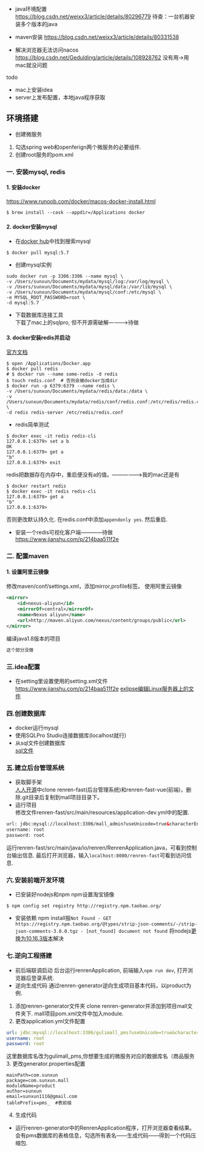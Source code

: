 
- java环境配置      
https://blog.csdn.net/weixx3/article/details/80296779
待查：一台机器安装多个版本的java
- maven安装
https://blog.csdn.net/weixx3/article/details/80331538


- 解决浏览器无法访问nacos
https://blog.csdn.net/Gedulding/article/details/108928762       没有用->用mac就没问题

todo
- mac上安装idea
- server上发布配置，本地java程序获取

## 环境搭建
- 创建微服务    
1. 勾选spring web和openferign两个微服务的必要组件.
2. 创建root服务的pom.xml
### 一. 安装mysql, redis
#### 1. 安装docker
https://www.runoob.com/docker/macos-docker-install.html
```shell
$ brew install --cask --appdir=/Applications docker
```
#### 2. docker安装mysql
- 在[docker hub]()中找到搜索mysql
```shell
$ docker pull mysql:5.7
```
- 创建mysql实例
```shell
sudo docker run -p 3306:3306 --name mysql \
-v /Users/sunxun/Documents/mydata/mysql/log:/var/log/mysql \
-v /Users/sunxun/Documents/mydata/mysql/data:/var/lib/mysql \
-v /Users/sunxun/Documents/mydata/mysql/conf:/etc/mysql \
-e MYSQL_ROOT_PASSWORD=root \
-d mysql:5.7
```
- 下载数据库连接工具        
下载了mac上的sqlpro, 但不开源需破解————>待做
#### 3. docker安装redis并启动
[官方文档](https://hub.docker.com/_/redis)
```shell
$ open /Applications/Docker.app
$ docker pull redis
# $ docker run --name some-redis -d redis
$ touch redis.conf  # 否则会被docker当成dir
$ docker run -p 6379:6379 --name redis \
-v /Users/sunxun/Documents/mydata/redis/data:/data \
-v /Users/sunxun/Documents/mydata/redis/conf/redis.conf:/etc/redis/redis.conf \
-d redis redis-server /etc/redis/redis.conf
```
- redis简单测试
```shell
$ docker exec -it redis redis-cli
127.0.0.1:6379> set a b
OK
127.0.0.1:6379> get a
"b"
127.0.0.1:6379> exit
```
redis把数据存在内存中，重启便没有a的值。——————>我的mac还是有
```shell
$ docker restart redis
$ docker exec -it redis redis-cli
127.0.0.1:6379> get a
"b"
127.0.0.1:6379> 
```
否则更改默认持久化. 在redis.conf中添加```appendonly yes```. 然后重启.
- 安装一个redis可视化客户端————待做     
https://www.jianshu.com/p/214baa511f2e

### 二. 配置maven
#### 1. 设置阿里云镜像
修改maven/conf/settings.xml，添加mirror,profile标签。
使用阿里云镜像
```xml
<mirror>
    <id>nexus-aliyun</id>
    <mirrorOf>central</mirrorOf>
    <name>Nexus aliyun</name>
    <url>http://maven.aliyun.com/nexus/content/groups/public</url>
</mirror>
```
编译java1.8版本的项目
```xml
这个部分没做
```

### 三.idea配置
- 在setting里设置使用的setting.xml文件
https://www.jianshu.com/p/214baa511f2e
[exlipse编辑Linux服务器上的文件](https://blog.csdn.net/hehuihh/article/details/80667014)

### 四.创建数据库
- docker运行mysql
- 使用SQLPro Studio连接数据库(localhost就行)
- 从sql文件创建数据库       
[sql文件](https://github.com/cosmoswong/gulimall/tree/master/doc/sql)

### 五.建立后台管理系统
- 获取脚手架        
[人人开源](https://gitee.com/renrenio)中clone renren-fast(后台管理系统)和renren-fast-vue(前端)，删除.git目录后复制到mall项目目录下。
- 运行项目      
修改文件renren-fast/src/main/resources/application-dev.yml中的配置.
```xml
url: jdbc:mysql://localhost:3306/mall_admin?useUnicode=true&characterEncoding=UTF-8&serverTimezone=Asia/Shanghai
username: root
password: root
```
运行renren-fast/src/main/java/io/renren/RenrenApplication.java，可看到控制台输出信息.
最后打开浏览器，输入```localhost:8080/renren-fast```可看到访问信息.

### 六.安装前端开发环境
- 已安装好nodejs和npm
npm设置淘宝镜像
```shell
$ npm config set registry http://registry.npm.taobao.org/
```
- 安装依赖
npm install报```Not Found - GET https://registry.npm.taobao.org/@types/strip-json-comments/-/strip-json-comments-3.0.0.tgz - [not_found] document not found```
将nodejs[更换为10.16.3版本](https://www.cnblogs.com/conserdao/p/6876381.html)解决
### 七.逆向工程搭建
- 前后端联调启动
后台运行renrenApplication, 前端输入```npm run dev```, 打开浏览器后登录系统.
- 逆向生成代码
通过renren-generator逆向生成项目基本代码，以product为例.
1. 添加renren-generator文件夹
clone renren-generator并添加到项目mall文件夹下.
mall项目pom.xml文件中加入module.
2. 更改application.yml文件配置
```yml
url: jdbc:mysql://localhost:3306/gulimall_pms?useUnicode=true&characterEncoding=UTF-8&useSSL=false&serverTimezone=Asia/Shanghai
username: root
password: root
```
这里数据库名改为gulimall_pms,你想要生成的微服务对应的数据库名（商品服务
3. 更改generator.properties配置
```
mainPath=com.sunxun
package=com.sunxun.mall
moduleName=product
author=sunxun
email=sunxun1116@gmail.com
tablePrefix=pms_  #表前缀
```
4. 生成代码
- 运行renren-generator中的RenrenApplication程序，打开浏览器查看结果。
会有pms数据库的表格信息，勾选所有表名——生成代码——得到一个代码压缩包.


